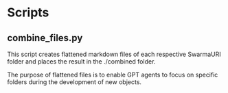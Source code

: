 # Scripts

## combine_files.py

This script creates flattened markdown files of each respective SwarmaURI folder and places the result in the ./combined folder.

The purpose of flattened files is to enable GPT agents to focus on specific folders during the development of new objects.